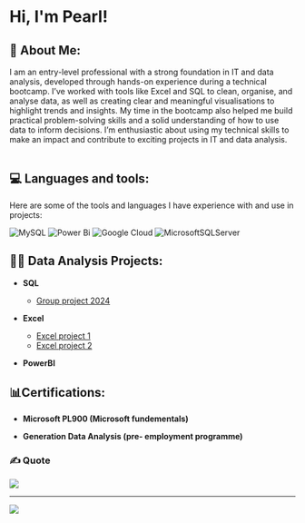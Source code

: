<h1>Hi, I'm Pearl!
 <h2>💫 About Me: </h2>
  I am an entry-level professional with a strong foundation in IT and data analysis, developed through hands-on experience during a technical bootcamp. I’ve worked with tools like Excel and SQL to clean, organise, and analyse data, as well as creating clear and meaningful visualisations to highlight trends and insights. My time in the bootcamp also helped me build practical problem-solving skills and a solid understanding of how to use data to inform decisions. I’m enthusiastic about using my technical skills to make an impact and contribute to exciting projects in IT and data analysis.<br><br>


 <h2>💻 Languages and tools: </h2>
Here are some of the tools and languages I have experience with and use in projects: 

![MySQL](https://img.shields.io/badge/mysql-4479A1.svg?style=for-the-badge&logo=mysql&logoColor=white) ![Power Bi](https://img.shields.io/badge/power_bi-F2C811?style=for-the-badge&logo=powerbi&logoColor=black) ![Google Cloud](https://img.shields.io/badge/GoogleCloud-%234285F4.svg?style=for-the-badge&logo=google-cloud&logoColor=white) ![MicrosoftSQLServer](https://img.shields.io/badge/Microsoft%20SQL%20Server-CC2927?style=for-the-badge&logo=microsoft%20sql%20server&logoColor=white)


<h2>👨‍💻 Data Analysis Projects:</h2>

- <b>SQL </b>
  - [Group project 2024](https://github.com/pearlasaree/Group-project-SQL-Python)
- <b>Excel</b>
  - [Excel project 1](https://github.com/pearlasaree/Excel-project-1-) <b><i></b></i>
  - [Excel project 2](https://github.com/pearlasaree/Volume-by-region-project) <b><i></b></i>

- <b>PowerBI</b>

<h2>📊Certifications: </h2>

- <b>Microsoft PL900 (Microsoft fundementals) </b>

- <b>Generation Data Analysis (pre- employment programme) </b>




### ✍️ Quote
![](https://quotes-github-readme.vercel.app/api?type=horizontal&theme=radical)

---
[![](https://visitcount.itsvg.in/api?id=pearlasaree&icon=0&color=0)](https://visitcount.itsvg.in)

<!-- Proudly created with GPRM ( https://gprm.itsvg.in ) -->


